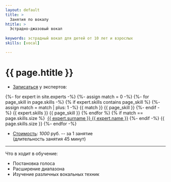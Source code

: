 ```yaml
---
layout: default
title: >
  Занятия по вокалу 
htitle: >
  Эстрадно-джазовый вокал
  
keywords: эстрадный вокал для детей от 10 лет и взрослых
skills: [vocal]

---
```


# [](#header-1) {{ page.htitle }}


* [Записаться](/circles) у экспертов:
 
 {%- for expert in site.experts -%}
   {%- assign match = 0 -%}
   {%- for page_skill in page.skills -%}
     {% if expert.skills contains page_skill %}
       {%- assign match = match | plus: 1 -%}
       {{ match }}
       {{ page_skill }}
     {%- endif -%}
      {{ expert.skills }}
      {{ page_skill }}
   {% endfor %}
   {% if match == page.skills.size %}
    &nbsp;<a href="{{ expert.url }}">{{ expert.surname }} {{ expert.name }}</a>
   {%- endif -%}
      {{ page.skills.size }}
 {%- endfor -%}
 
  
* <u>Стоимость</u>: *1000* руб. -- за 1 занятие<br>(длительность занятия 45 минут)

___________

Что в ходит в обучение:
* Постановка голоса 
* Расширение диапазона
* Изучение различных вокальных техник




